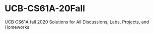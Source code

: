 # UCB-CS61A-20Fall
UCB CS61A fall 2020 Solutions for All Discussions, Labs, Projects, and Homeworks
